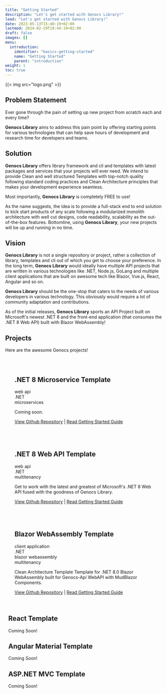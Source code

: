 ```yaml
---
title: "Getting Started"
description: "Let's get started with Genocs Library!"
lead: "Let's get started with Genocs Library!"
date: 2023-05-13T15:40:19+02:00
lastmod: 2024-02-29T19:44:19+02:00
draft: false
images: []
menu:
  introduction:
    identifier: "basics-getting-started"
    name: "Getting Started"
    parent: "introduction"
weight: 1
toc: true
---
```

<div>

{{< img src="logo.png" >}}

## Problem Statement

<p>Ever gone through the pain of setting up new project from scratch each and every time?</p>
<p><b>Genocs Library</b> aims to
address this pain point by offering starting points for various technologies that can help save
hours of development and research time for developers and teams.</p>

## Solution

<p><b>Genocs Library</b> offers library framework and cli and templates with latest packages and services that your projects will ever need. We intend to provide Clean and well structured Templates with top-notch quality following standard coding practices and Clean Architecture principles that makes your development experience seamless.
</p>
<p class="code-green">Most importantly, <b>Genocs Library</b> is completely FREE to use!</p>

As the name suggests, the idea is to provide a full-stack end to end solution to kick start products of any scale following a modularized monolith architecture with well cut designs, code readability, scalability as the out-of-the-box features. Bottomline, using <b>Genocs Library</b>, your new projects will be up and running in no time.

## Vision

<b>Genocs Library</b> is not a single repository or project, rather a collection of library, templates and cli out of which you get to choose your preference. In the long term, <b>Genocs Library</b> would ideally have multiple API projects that are written in various technologies like .NET, Node.js, GoLang and multiple client applications that are built on awesome tech like Blazor, Vue.js, React, Angular and so on.

<b>Genocs Library</b> should be the one-stop that caters to the needs of various developers in various technology. This obviously would require a lot of community adaptation and contributions.

As of the initial releases, <b>Genocs Library</b> sports an API Project built on Microsoft's newest .NET 8 and the front-end application (that consumes the .NET 8 Web API) built with Blazor WebAssembly!

## Projects

<p>Here are the awesome Genocs projects!</p>
</div>
<div>
    <div class="row justify-content-center text-center" style="padding:10px!important">
      <div class="card feature-card" style="padding:0px!important">
        <div style="padding:20px">
          <h2 class="h4">.NET 8 Microservice Template</h2>
          <div class="tablet-group">
              <div class="tablet">web api</div>
              <div class="tablet tablet-secondary">.NET</div>
              <div class="tablet">microservices</div>
            </div>
          <p>Coming soon.</p>
          <p><a href="https://github.com/Genocs/genocs-library">View Github Repository</a> | <a href="https://genocs-blog.netlify.app/dotnet-microservices-template/">Read Getting Started Guide</a></p>
        </div>
      </div>
      <div class="card feature-card" style="padding:0px!important">
        <div style="padding:20px">
          <h2 class="h4">.NET 8 Web API Template</h2>
          <div class="tablet-group">
              <div class="tablet">web api</div>
              <div class="tablet tablet-secondary">.NET</div>
              <div class="tablet">multitenancy</div>
            </div>
          <p>Get to work with the latest and greatest of Microsoft's .NET 8 Web API fused with the goodness of Genocs Library.</p>
          <p><a href="https://github.com/Genocs/dotnet-templates">View Github Repository</a> | <a href="https://genocs-blog.netlify.app/dotnet-templates/general/getting-started/">Read Getting Started Guide</a></p>
        </div>
      </div>
      <div class="card feature-card" style="padding:0px!important">
        <div style="padding:20px">
          <h2 class="h4">Blazor WebAssembly Template</h2>
          <div class="tablet-group">
              <div class="tablet">client application</div>
              <div class="tablet tablet-secondary">.NET</div>
              <div class="tablet tablet-secondary">blazor webassembly</div>
              <div class="tablet">multitenancy</div>
            </div>
          <p>Clean Architecture Template Template for .NET 8.0 Blazor WebAssembly built for Genocs-Api WebAPI with MudBlazor Components.</p>
          <p><a href="https://github.com/Genocs/genocs-library-docs">View Github Repository</a> | <a href="https://genocs-blog.netlify.app/blazor-template/general/overview/">Read Getting Started Guide</a></p>
        </div>
      </div>
      <div class="card feature-card">
        <h2 class="h4">React Template</h2>
        <p>Coming Soon!</p>
      </div>
      <div class="card feature-card">
        <h2 class="h4">Angular Material Template</h2>
        <p>Coming Soon!</p>
      </div>
      <div class="card feature-card">
        <h2 class="h4">ASP.NET MVC Template</h2>
        <p>Coming Soon!</p>
      </div>
    </div>
</div>

